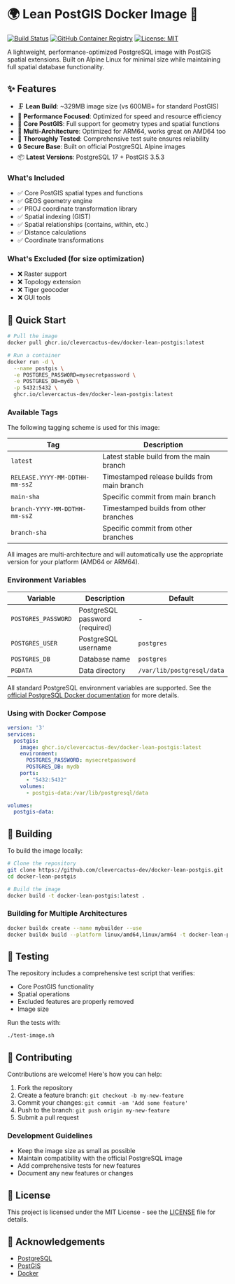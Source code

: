 # 🌍 Lean PostGIS Docker Image 🐘

[![Build Status](https://github.com/clevercactus-dev/docker-lean-postgis/actions/workflows/build.yml/badge.svg)](https://github.com/clevercactus-dev/docker-lean-postgis/actions/workflows/build.yml)
[![GitHub Container Registry](https://img.shields.io/badge/ghcr.io-docker--lean--postgis-blue?logo=docker)](https://github.com/clevercactus-dev/docker-lean-postgis/pkgs/container/docker-lean-postgis)
[![License: MIT](https://img.shields.io/badge/License-MIT-yellow.svg)](https://opensource.org/licenses/MIT)

A lightweight, performance-optimized PostgreSQL image with PostGIS spatial extensions. Built on
Alpine Linux for minimal size while maintaining full spatial database functionality.

## ✨ Features

- 🗜️ **Lean Build**: ~329MB image size (vs 600MB+ for standard PostGIS)
- 🚀 **Performance Focused**: Optimized for speed and resource efficiency
- 🧩 **Core PostGIS**: Full support for geometry types and spatial functions
- 🔄 **Multi-Architecture**: Optimized for ARM64, works great on AMD64 too
- 🧪 **Thoroughly Tested**: Comprehensive test suite ensures reliability
- 🔒 **Secure Base**: Built on official PostgreSQL Alpine images
- 📦 **Latest Versions**: PostgreSQL 17 + PostGIS 3.5.3

### What's Included

- ✅ Core PostGIS spatial types and functions
- ✅ GEOS geometry engine
- ✅ PROJ coordinate transformation library
- ✅ Spatial indexing (GIST)
- ✅ Spatial relationships (contains, within, etc.)
- ✅ Distance calculations
- ✅ Coordinate transformations

### What's Excluded (for size optimization)

- ❌ Raster support
- ❌ Topology extension
- ❌ Tiger geocoder
- ❌ GUI tools

## 🚀 Quick Start

```bash
# Pull the image
docker pull ghcr.io/clevercactus-dev/docker-lean-postgis:latest

# Run a container
docker run -d \
  --name postgis \
  -e POSTGRES_PASSWORD=mysecretpassword \
  -e POSTGRES_DB=mydb \
  -p 5432:5432 \
  ghcr.io/clevercactus-dev/docker-lean-postgis:latest
```

### Available Tags

The following tagging scheme is used for this image:

| Tag                            | Description                                 |
|--------------------------------|---------------------------------------------|
| `latest`                       | Latest stable build from the main branch    |
| `RELEASE.YYYY-MM-DDTHH-mm-ssZ` | Timestamped release builds from main branch |
| `main-sha`                     | Specific commit from main branch            |
| `branch-YYYY-MM-DDTHH-mm-ssZ`  | Timestamped builds from other branches      |
| `branch-sha`                   | Specific commit from other branches         |

All images are multi-architecture and will automatically use the appropriate version for your
platform (AMD64 or ARM64).

### Environment Variables

| Variable            | Description                    | Default                    |
|---------------------|--------------------------------|----------------------------|
| `POSTGRES_PASSWORD` | PostgreSQL password (required) | -                          |
| `POSTGRES_USER`     | PostgreSQL username            | `postgres`                 |
| `POSTGRES_DB`       | Database name                  | `postgres`                 |
| `PGDATA`            | Data directory                 | `/var/lib/postgresql/data` |

All standard PostgreSQL environment variables are supported. See
the [official PostgreSQL Docker documentation](https://hub.docker.com/_/postgres) for more details.

### Using with Docker Compose

```yaml
version: '3'
services:
  postgis:
    image: ghcr.io/clevercactus-dev/docker-lean-postgis:latest
    environment:
      POSTGRES_PASSWORD: mysecretpassword
      POSTGRES_DB: mydb
    ports:
      - "5432:5432"
    volumes:
      - postgis-data:/var/lib/postgresql/data

volumes:
  postgis-data:
```

## 🔨 Building

To build the image locally:

```bash
# Clone the repository
git clone https://github.com/clevercactus-dev/docker-lean-postgis.git
cd docker-lean-postgis

# Build the image
docker build -t docker-lean-postgis:latest .
```

### Building for Multiple Architectures

```bash
docker buildx create --name mybuilder --use
docker buildx build --platform linux/amd64,linux/arm64 -t docker-lean-postgis:latest .
```

## 🧪 Testing

The repository includes a comprehensive test script that verifies:

- Core PostGIS functionality
- Spatial operations
- Excluded features are properly removed
- Image size

Run the tests with:

```bash
./test-image.sh
```

## 🤝 Contributing

Contributions are welcome! Here's how you can help:

1. Fork the repository
2. Create a feature branch: `git checkout -b my-new-feature`
3. Commit your changes: `git commit -am 'Add some feature'`
4. Push to the branch: `git push origin my-new-feature`
5. Submit a pull request

### Development Guidelines

- Keep the image size as small as possible
- Maintain compatibility with the official PostgreSQL image
- Add comprehensive tests for new features
- Document any new features or changes

## 📄 License

This project is licensed under the MIT License - see the [LICENSE](LICENSE) file for details.

## 🙏 Acknowledgements

- [PostgreSQL](https://www.postgresql.org/)
- [PostGIS](https://postgis.net/)
- [Docker](https://www.docker.com/)
